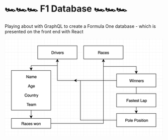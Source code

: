 # 🏎️️️️🏎️️️️🏎️️️️  F1 Database  🏎️🏎️️️️🏎️️️️

Playing about with GraphQL to create a Formula One database - which is presented on the front end with React

![Site](static/graph.png?raw=true "Graph")
